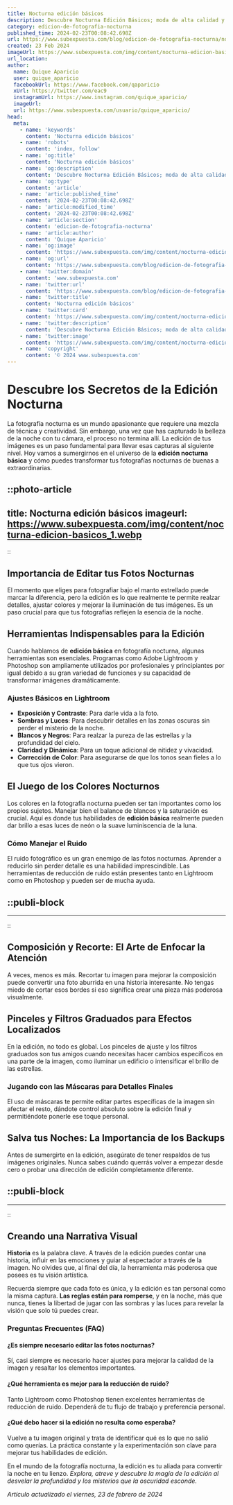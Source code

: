 ```yaml
---
title: Nocturna edición básicos
description: Descubre Nocturna Edición Básicos; moda de alta calidad y atemporal para tu armario esencial. Elegancia y confort en cada prenda.
category: edicion-de-fotografia-nocturna
published_time: 2024-02-23T00:08:42.698Z
url: https://www.subexpuesta.com/blog/edicion-de-fotografia-nocturna/nocturna-edicion-basicos
created: 23 Feb 2024
imageUrl: https://www.subexpuesta.com/img/content/nocturna-edicion-basicos_1.webp
url_location:
author:
  name: Quique Aparicio
  user: quique_aparicio
  facebookUrl: https://www.facebook.com/qaparicio
  xUrl: https://twitter.com/eac9
  instagramUrl: https://www.instagram.com/quique_aparicio/
  imageUrl: 
  url: https://www.subexpuesta.com/usuario/quique_aparicio/
head:
  meta:
    - name: 'keywords'
      content: 'Nocturna edición básicos'
    - name: 'robots'
      content: 'index, follow'
    - name: 'og:title'
      content: 'Nocturna edición básicos'
    - name: 'og:description'
      content: 'Descubre Nocturna Edición Básicos; moda de alta calidad y atemporal para tu armario esencial. Elegancia y confort en cada prenda.'
    - name: 'og:type'
      content: 'article'
    - name: 'article:published_time'
      content: '2024-02-23T00:08:42.698Z'
    - name: 'article:modified_time'
      content: '2024-02-23T00:08:42.698Z'
    - name: 'article:section'
      content: 'edicion-de-fotografia-nocturna'
    - name: 'article:author'
      content: 'Quique Aparicio'
    - name: 'og:image'
      content: 'https://www.subexpuesta.com/img/content/nocturna-edicion-basicos_1.webp'
    - name: 'og:url'
      content: 'https://www.subexpuesta.com/blog/edicion-de-fotografia-nocturna/nocturna-edicion-basicos'
    - name: 'twitter:domain'
      content: 'www.subexpuesta.com'
    - name: 'twitter:url'
      content: 'https://www.subexpuesta.com/blog/edicion-de-fotografia-nocturna/nocturna-edicion-basicos'
    - name: 'twitter:title'
      content: 'Nocturna edición básicos'
    - name: 'twitter:card'
      content: 'https://www.subexpuesta.com/img/content/nocturna-edicion-basicos_1.webp'
    - name: 'twitter:description'
      content: 'Descubre Nocturna Edición Básicos; moda de alta calidad y atemporal para tu armario esencial. Elegancia y confort en cada prenda.'
    - name: 'twitter:image'
      content: 'https://www.subexpuesta.com/img/content/nocturna-edicion-basicos_1.webp'
    - name: 'copyright'
      content: '© 2024 www.subexpuesta.com'
---
```

# Descubre los Secretos de la Edición Nocturna

La fotografía nocturna es un mundo apasionante que requiere una mezcla de técnica y creatividad. Sin embargo, una vez que has capturado la belleza de la noche con tu cámara, el proceso no termina allí. La edición de tus imágenes es un paso fundamental para llevar esas capturas al siguiente nivel. Hoy vamos a sumergirnos en el universo de la **edición nocturna básica** y cómo puedes transformar tus fotografías nocturnas de buenas a extraordinarias.


::photo-article
---
title: Nocturna edición básicos
imageurl: https://www.subexpuesta.com/img/content/nocturna-edicion-basicos_1.webp
---
::


## Importancia de Editar tus Fotos Nocturnas

El momento que eliges para fotografiar bajo el manto estrellado puede marcar la diferencia, pero la edición es lo que realmente te permite realzar detalles, ajustar colores y mejorar la iluminación de tus imágenes. Es un paso crucial para que tus fotografías reflejen la esencia de la noche.

## Herramientas Indispensables para la Edición

Cuando hablamos de **edición básica** en fotografía nocturna, algunas herramientas son esenciales. Programas como Adobe Lightroom y Photoshop son ampliamente utilizados por profesionales y principiantes por igual debido a su gran variedad de funciones y su capacidad de transformar imágenes dramáticamente.

### Ajustes Básicos en Lightroom

- **Exposición y Contraste**: Para darle vida a la foto.
- **Sombras y Luces**: Para descubrir detalles en las zonas oscuras sin perder el misterio de la noche.
- **Blancos y Negros**: Para realzar la pureza de las estrellas y la profundidad del cielo.
- **Claridad y Dinámica**: Para un toque adicional de nitidez y vivacidad.
- **Corrección de Color**: Para asegurarse de que los tonos sean fieles a lo que tus ojos vieron.

## El Juego de los Colores Nocturnos

Los colores en la fotografía nocturna pueden ser tan importantes como los propios sujetos. Manejar bien el balance de blancos y la saturación es crucial. Aquí es donde tus habilidades de **edición básica** realmente pueden dar brillo a esas luces de neón o la suave luminiscencia de la luna.

### Cómo Manejar el Ruido

El ruido fotográfico es un gran enemigo de las fotos nocturnas. Aprender a reducirlo sin perder detalle es una habilidad imprescindible. Las herramientas de reducción de ruido están presentes tanto en Lightroom como en Photoshop y pueden ser de mucha ayuda.


  ::publi-block
  ---
  ---
  ::
  
  
## Composición y Recorte: El Arte de Enfocar la Atención

A veces, menos es más. Recortar tu imagen para mejorar la composición puede convertir una foto aburrida en una historia interesante. No tengas miedo de cortar esos bordes si eso significa crear una pieza más poderosa visualmente.

## Pinceles y Filtros Graduados para Efectos Localizados

En la edición, no todo es global. Los pinceles de ajuste y los filtros graduados son tus amigos cuando necesitas hacer cambios específicos en una parte de la imagen, como iluminar un edificio o intensificar el brillo de las estrellas.

### Jugando con las Máscaras para Detalles Finales

El uso de máscaras te permite editar partes específicas de la imagen sin afectar el resto, dándote control absoluto sobre la edición final y permitiéndote ponerle ese toque personal.

## Salva tus Noches: La Importancia de los Backups

Antes de sumergirte en la edición, asegúrate de tener respaldos de tus imágenes originales. Nunca sabes cuándo querrás volver a empezar desde cero o probar una dirección de edición completamente diferente.


  ::publi-block
  ---
  ---
  ::
  
  
## Creando una Narrativa Visual

**Historia** es la palabra clave. A través de la edición puedes contar una historia, influir en las emociones y guiar al espectador a través de la imagen. No olvides que, al final del día, la herramienta más poderosa que posees es tu visión artística.

Recuerda siempre que cada foto es única, y la edición es tan personal como la misma captura. **Las reglas están para romperse**, y en la noche, más que nunca, tienes la libertad de jugar con las sombras y las luces para revelar la visión que solo tú puedes crear.

### Preguntas Frecuentes (FAQ)

#### ¿Es siempre necesario editar las fotos nocturnas?
Sí, casi siempre es necesario hacer ajustes para mejorar la calidad de la imagen y resaltar los elementos importantes.

#### ¿Qué herramienta es mejor para la reducción de ruido?
Tanto Lightroom como Photoshop tienen excelentes herramientas de reducción de ruido. Dependerá de tu flujo de trabajo y preferencia personal.

#### ¿Qué debo hacer si la edición no resulta como esperaba?
Vuelve a tu imagen original y trata de identificar qué es lo que no salió como querías. La práctica constante y la experimentación son clave para mejorar tus habilidades de edición.

En el mundo de la fotografía nocturna, la edición es tu aliada para convertir la noche en tu lienzo. *Explora, atreve y descubre la magía de la edición al desvelar la profundidad y los misterios que la oscuridad esconde.*

_Artículo actualizado el viernes, 23 de febrero de 2024_